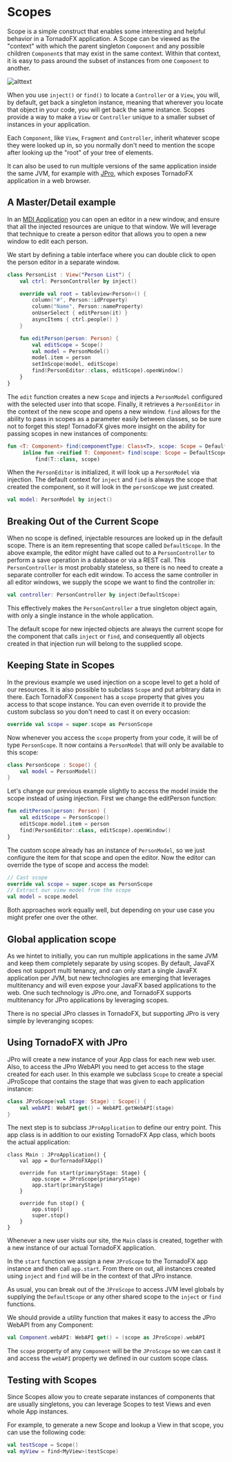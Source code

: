 # Scopes

Scope is a simple construct that enables some interesting and helpful behavior in a TornadoFX application. A Scope can be viewed as the "context" with which the parent singleton `Component` and any possible children `Component`s that may exist in the same context. Within that context, it is easy to pass around the subset of instances from one `Component` to another.

![alttext](https://github.com/ahinchman1/TornadoFX-DnD-TilesFX/blob/master/Scopes.png)

When you use `inject()` or `find()` to locate a `Controller` or a `View`, you will, by default, get back a singleton instance, meaning that wherever you locate that object in your code, you will get back the same instance. Scopes provide a way to make a `View` or `Controller` unique to a smaller subset of instances in your application.

Each `Component`, like `View`, `Fragment` and `Controller`, inherit whatever scope they were looked up in, so you normally don't need to mention the scope after looking up the "root" of your tree of elements.

It can also be used to run multiple versions of the same application inside the same JVM, for example with [JPro](https://www.jpro.one/), which exposes TornadoFX application in a web browser.

## A Master/Detail example

In an [MDI Application](https://en.wikipedia.org/wiki/Multiple_document_interface) you can open an editor in a new window, and ensure that all the injected resources are unique to that window. We will leverage that technique to create a person editor that allows you to open a new window to edit each person.

We start by defining a table interface where you can double click to open the person editor in a separate window.

```kotlin
class PersonList : View("Person List") {
    val ctrl: PersonController by inject()

    override val root = tableview<Person>() {
        column("#", Person::idProperty)
        column("Name", Person::nameProperty)
        onUserSelect { editPerson(it) }
        asyncItems { ctrl.people() }
    }

    fun editPerson(person: Person) {
        val editScope = Scope()
        val model = PersonModel()
        model.item = person
        setInScope(model, editScope)
        find(PersonEditor::class, editScope).openWindow()
    }
}
```

The `edit` function creates a new `Scope` and injects a `PersonModel` configured with the selected user into that scope. Finally, it retrieves a `PersonEditor` in the context of the new scope and opens a new window. `find` allows for the ability to pass in scopes as a parameter easily between classes, so be sure not to forget this step!  TornadoFX gives more insight on the ability for passing scopes in new instances of components:

```kotlin
fun <T: Component> find(componentType: Class<T>, scope: Scope = DefaultScope): T = 
     inline fun <reified T: Component> find(scope: Scope = DefaultScope): T = 
         find(T::class, scope)
```

When the `PersonEditor` is initialized, it will look up a `PersonModel` via injection. The default context for `inject` and `find` is always the scope that created the component, so it will look in the `personScope` we just created.

```kotlin
val model: PersonModel by inject()
```

## Breaking Out of the Current Scope

When no scope is defined, injectable resources are looked up in the default scope. There is an item representing that scope called `DefaultScope`. In the above example, the editor might have called out to a `PersonController` to perform a save operation in a database or via a REST call. This `PersonController` is most probably stateless, so there is no need to create a separate controller for each edit window. To access the same controller in all editor windows, we supply the scope we want to find the controller in:

```kotlin
val controller: PersonController by inject(DefaultScope)
```

This effectively makes the `PersonController` a true singleton object again, with only a single instance in the whole application.

The default scope for new injected objects are always the current scope for the component that calls `inject` or `find`, and consequently all objects created in that injection run will belong to the supplied scope.

## Keeping State in Scopes

In the previous example we used injection on a scope level to get a hold of our resources. It is also possible to subclass `Scope` and put arbitrary data in there. Each TornadoFX `Component` has a `scope` property that gives you access to that scope instance. You can even override it to provide the custom subclass so you don't need to cast it on every occasion:

```kotlin
override val scope = super.scope as PersonScope
```

Now whenever you access the `scope` property from your code, it will be of type `PersonScope`. It now contains a `PersonModel` that will only be available to this scope:

```kotlin
class PersonScope : Scope() {
    val model = PersonModel()
}
```

Let's change our previous example slightly to access the model inside the scope instead of using injection. First we change the editPerson function:

```kotlin
fun editPerson(person: Person) {
    val editScope = PersonScope()
    editScope.model.item = person
    find(PersonEditor::class, editScope).openWindow()
}
```

The custom scope already has an instance of `PersonModel`, so we just configure the item for that scope and open the editor. Now the editor can override the type of scope and access the model:

```kotlin
// Cast scope
override val scope = super.scope as PersonScope
// Extract our view model from the scope
val model = scope.model
```

Both approaches work equally well, but depending on your use case you might prefer one over the other.

## Global application scope

As we hintet to initially, you can run multiple applications in the same JVM and keep them completely separate by using scopes. By default, JavaFX does not support multi tenancy, and can only start a single JavaFX application per JVM, but new technologies are emerging that leverages multitenancy and will even expose your JavaFX based applications to the web. One such technology is JPro.one, and TornadoFX supports multitenancy for JPro applications by leveraging scopes.

There is no special JPro classes in TornadoFX, but supporting JPro is very simple by leveranging scopes:

## Using TornadoFX with JPro

JPro will create a new instance of your App class for each new web user. Also, to access the JPro WebAPI you need to get access to the stage created for each user. In this example we subclass `Scope` to create a special JProScope that contains the stage that was given to each application instance:

```kotlin
class JProScope(val stage: Stage) : Scope() {
    val webAPI: WebAPI get() = WebAPI.getWebAPI(stage)
}
```

The next step is to subclass `JProApplication` to define our entry point. This app class is in addition to our existing TornadoFX App class, which boots the actual application:

```
class Main : JProApplication() {
    val app = OurTornadoFXApp()

    override fun start(primaryStage: Stage) {
        app.scope = JProScope(primaryStage)
        app.start(primaryStage)
    }

    override fun stop() {
        app.stop()
        super.stop()
    }
}
```

Whenever a new user visits our site, the `Main` class is created, together with a new instance of our actual TornadoFX application.

In the `start` function we assign a new `JProScope` to the TornadoFX app instance and then call `app.start`. From there on out, all instances created using `inject` and `find` will be in the context of that JPro instance.

As usual, you can break out of the `JProScope` to access JVM level globals by supplying the `DefaultScope` or any other shared scope to the `inject` or `find` functions.

We should provide a utility function that makes it easy to access the JPro WebAPI from any Component:

```kotlin
val Component.webAPI: WebAPI get() = (scope as JProScope).webAPI
```

The `scope` property of any `Component` will be the `JProScope` so we can cast it and access the `webAPI` property we defined in our custom scope class.

## Testing with Scopes

Since Scopes allow you to create separate instances of components that are usually singletons, you can leverage Scopes to test Views and even whole App instances.

For example, to generate a new Scope and lookup a View in that scope, you can use the following code:

```kotlin
val testScope = Scope()
val myView = find<MyView>(testScope)
```



